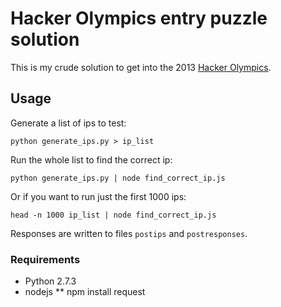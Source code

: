 # Hacker Olympics entry puzzle solution

This is my crude solution to get into the 2013 [Hacker Olympics](http://thehackerolympics.com/).

## Usage

Generate a list of ips to test:

    python generate_ips.py > ip_list

Run the whole list to find the correct ip:

    python generate_ips.py | node find_correct_ip.js

Or if you want to run just the first 1000 ips:

    head -n 1000 ip_list | node find_correct_ip.js

Responses are written to files `postips` and `postresponses`.


### Requirements

* Python 2.7.3
* nodejs
** npm install request
